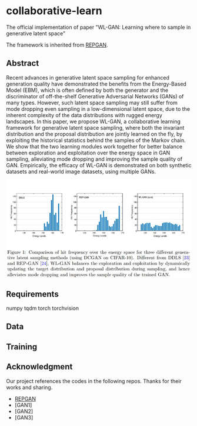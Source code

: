 # collaborative-learn
The official implementation of paper "WL-GAN: Learning where to sample in generative latent space"

The framework is inherited from [REPGAN](https://github.com/yifeiwang77/repgan).

## Abstract
Recent advances in generative latent space sampling for enhanced generation quality have demonstrated the benefits from the Energy-Based Model (EBM), which is often defined by both the generator and the discriminator of off-the-shelf Generative Adversarial Networks (GANs) of many types. However, such latent space sampling may still suffer from mode dropping even sampling in a low-dimensional latent space, due to the inherent complexity of the data distributions with rugged energy landscapes. In this paper, we propose WL-GAN, a collaborative learning framework for generative latent space sampling, where both the invariant distribution and the proposal distribution are jointly learned on the fly, by exploiting the historical statistics behind the samples of the Markov chain. We show that the two learning modules work together for better balance between exploration and exploitation over the energy space in GAN sampling, alleviating mode dropping and improving the sample quality of GAN. Empirically, the efficacy of WL-GAN is demonstrated on both synthetic datasets and real-world image datasets, using multiple GANs.


<img src='hit frequency.jpg'>


## Requirements
numpy
tqdm
torch
torchvision

## Data

## Training

## Acknowledgment
Our project references the codes in the following repos. Thanks for their works and sharing.
- [REPGAN](https://github.com/yifeiwang77/repgan)
- [GAN1]
- [GAN2]
- [GAN3]
